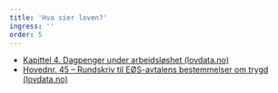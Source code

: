 ```yaml
---
title: 'Hva sier loven?'
ingress: ''
order: 5
---
```


* [Kapittel 4. Dagpenger under arbeidsløshet (lovdata.no)](#)
* [Hovednr. 45 – Rundskriv til EØS-avtalens bestemmelser om trygd (lovdata.no)](#)